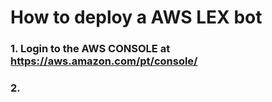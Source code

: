# How to deploy a AWS LEX bot

### 1. Login to the AWS CONSOLE at https://aws.amazon.com/pt/console/
  
### 2. 
